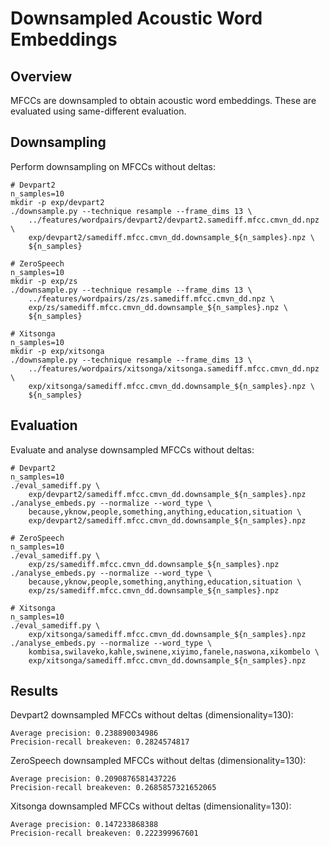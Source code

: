 Downsampled Acoustic Word Embeddings
====================================


Overview
--------
MFCCs are downsampled to obtain acoustic word embeddings. These are evaluated
using same-different evaluation.



Downsampling
------------
Perform downsampling on MFCCs without deltas:

    # Devpart2
    n_samples=10
    mkdir -p exp/devpart2
    ./downsample.py --technique resample --frame_dims 13 \
        ../features/wordpairs/devpart2/devpart2.samediff.mfcc.cmvn_dd.npz \
        exp/devpart2/samediff.mfcc.cmvn_dd.downsample_${n_samples}.npz \
        ${n_samples}

    # ZeroSpeech
    n_samples=10
    mkdir -p exp/zs
    ./downsample.py --technique resample --frame_dims 13 \
        ../features/wordpairs/zs/zs.samediff.mfcc.cmvn_dd.npz \
        exp/zs/samediff.mfcc.cmvn_dd.downsample_${n_samples}.npz \
        ${n_samples}

    # Xitsonga
    n_samples=10
    mkdir -p exp/xitsonga
    ./downsample.py --technique resample --frame_dims 13 \
        ../features/wordpairs/xitsonga/xitsonga.samediff.mfcc.cmvn_dd.npz \
        exp/xitsonga/samediff.mfcc.cmvn_dd.downsample_${n_samples}.npz \
        ${n_samples}




Evaluation
----------
Evaluate and analyse downsampled MFCCs without deltas:

    # Devpart2
    n_samples=10
    ./eval_samediff.py \
        exp/devpart2/samediff.mfcc.cmvn_dd.downsample_${n_samples}.npz
    ./analyse_embeds.py --normalize --word_type \
        because,yknow,people,something,anything,education,situation \
        exp/devpart2/samediff.mfcc.cmvn_dd.downsample_${n_samples}.npz

    # ZeroSpeech
    n_samples=10
    ./eval_samediff.py \
        exp/zs/samediff.mfcc.cmvn_dd.downsample_${n_samples}.npz
    ./analyse_embeds.py --normalize --word_type \
        because,yknow,people,something,anything,education,situation \
        exp/zs/samediff.mfcc.cmvn_dd.downsample_${n_samples}.npz

    # Xitsonga
    n_samples=10
    ./eval_samediff.py \
        exp/xitsonga/samediff.mfcc.cmvn_dd.downsample_${n_samples}.npz
    ./analyse_embeds.py --normalize --word_type \
        kombisa,swilaveko,kahle,swinene,xiyimo,fanele,naswona,xikombelo \
        exp/xitsonga/samediff.mfcc.cmvn_dd.downsample_${n_samples}.npz



Results
-------
Devpart2 downsampled MFCCs without deltas (dimensionality=130):

    Average precision: 0.238890034986
    Precision-recall breakeven: 0.2824574817

ZeroSpeech downsampled MFCCs without deltas (dimensionality=130):

    Average precision: 0.2090876581437226
    Precision-recall breakeven: 0.2685857321652065

Xitsonga downsampled MFCCs without deltas (dimensionality=130):

    Average precision: 0.147233868388
    Precision-recall breakeven: 0.222399967601
